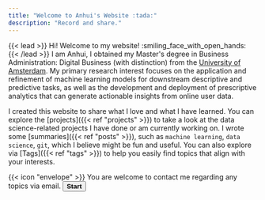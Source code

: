```yaml
---
title: "Welcome to Anhui's Website :tada:"
description: "Record and share."
---
```

{{< lead >}}
Hi! Welcome to my website! 
:smiling_face_with_open_hands:<br>
{{< /lead >}}
I am Anhui, I obtained my Master's degree in Business Administration: Digital Business (with distinction) from the [University of Amsterdam](https://www.uva.nl/). My primary research interest focuses on the application and refinement of machine learning models for downstream descriptive and predictive tasks, as well as the development and deployment of prescriptive analytics that can generate actionable insights from online user data.<br>

I created this website to share what I love and what I have learned. You can explore the [projects]({{< ref "projects" >}}) to take a look at the data science-related projects I have done or am currently working on. I wrote some [summaries]({{< ref "posts" >}}), such as `machine learning`, `data science`, `git`, which I believe might be fun and useful. You can also explore via [Tags]({{< ref "tags" >}}) to help you easily find topics that align with your interests.<br>



<div class="flex px-4 py-2 mb-8 text-base rounded-md bg-primary-100 dark:bg-primary-900">
  <span class="flex items-center ltr:pr-3 rtl:pl-3 text-primary-400">
    {{< icon "envelope" >}}
  </span>
  <span class="flex items-center justify-between grow dark:text-neutral-300">
    <span class="prose dark:prose-invert"> You are welcome to contact me regarding any topics via email. </code> </span>
    <button
      onclick="window.location.href='mailto:Anhui_Gui@outlook.com';"
      target="blank" 
      class="px-4 !text-neutral !no-underline rounded-md border border-primary-500 bg-primary-400 hover:!bg-primary-500 dark:bg-primary-600 dark:hover:!bg-primary-700"
    >
      <b>Start</b>
    </button>
  </span>
</div>

<!--
<p align="center"> 
<b>Topic extraction from Anhui:</b>
</p>
{{< typeit
tag=h4
speed=50
lifelike=true
breakLines=false
loop=true
>}}
Love
Curious
Kind
{{< /typeit >}}

{{< alert "envelope">}}
Please feel free to reach out to me via [email](mailto:Anhui_Gui@outlook.com). I would be very excited to know what is on your mind and exchange ideas with you! :D
{{< /alert >}}
-->

